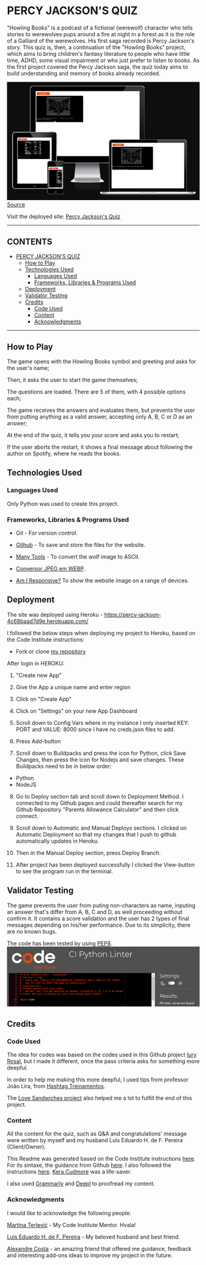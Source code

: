 # PERCY JACKSON'S QUIZ

"Howling Books" is a podcast of a fictional (werewolf) character who tells stories to werewolves pups around a fire at night in a forest as it is the role of a Galliard of the werewolves. His first saga recorded is Percy Jackson's story. This quiz is, then, a continuation of the "Howling Books" project, which aims to bring children's fantasy literature to people who have little time, ADHD, some visual impairment or who just prefer to listen to books. As the first project covered the Percy Jackson saga, the quiz today aims to build understanding and memory of books already recorded.

![General vision of my website in many types of screens](assets/images/quiz%20respons.PNG)
[Source](https://ui.dev/amiresponsive?url=https://percy-jackson-4c68baad7d9e.herokuapp.com/)

Visit the deployed site: [Percy Jackson's Quiz](https://percy-jackson-4c68baad7d9e.herokuapp.com/)

---

## CONTENTS

- [PERCY JACKSON'S QUIZ](#percy-jacksons-quiz)
  - [How to Play](#play)
  - [Technologies Used](#technologies-used)
    - [Languages Used](#languages-used)
    - [Frameworks, Libraries \& Programs Used](#frameworks-libraries--programs-used)
  - [Deployment](#deployment)
  - [Validator Testing](#validator-testing)
  - [Credits](#credits)
    - [Code Used](#code-used)
    - [Content](#content)
    - [Acknowledgments](#acknowledgments)

---

## How to Play

The game opens with the Howling Books symbol and greeting and asks for the user's name;

Then, it asks the user to start the game themselves;

The questions are loaded. There are 5 of them, with 4 possible options each;

The game receives the answers and evaluates them, but prevents the user from putting anything as a valid answer, accepting only A, B, C or D as an answer;

At the end of the quiz, it tells you your score and asks you to restart;

If the user aborts the restart, it shows a final message about following the author on Spotify, where he reads the books. 

## Technologies Used

### Languages Used

Only Python was used to create this project.

### Frameworks, Libraries & Programs Used

- Git - For version control.

- [Github](https://github.com/) - To save and store the files for the website.

- [Many Tools](https://manytools.org/hacker-tools/convert-images-to-ascii-art/go/) - To convert the wolf image to ASCII.

- [Conversor JPEG em WEBP](https://onlineconvertfree.com/pt/convert-format/jpeg-to-webp/).

- [Am I Responsive?](https://ui.dev/amiresponsive) To show the website image on a range of devices.

## Deployment

The site was deployed using Heroku - <https://percy-jackson-4c68baad7d9e.herokuapp.com/>

I followed the below steps when deploying my project to Heroku, based on the Code Institute instructions:

* Fork or clone [my repository](https://github.com/tkml87/project-portfolio-3)

After login in HEROKU:

1. "Create new App"

2. Give the App a unique name and enter region

3. Click on "Create App"

4. Click on "Settings" on your new App Dashboard

5. Scroll down to Config Vars where in my instance I only inserted KEY: PORT and VALUE: 8000 since I have no creds.json files to add.

6. Press Add-button

7. Scroll down to Buildpacks and press the icon for Python, click Save Changes, then press the icon for Nodejs and save changes. These Buildpacks need to be in below order:

- Python 
- NodeJS

8. Go to Deploy section tab and scroll down to Deployment Method. I connected to my Github pages and could thereafter search for my Github Repository "Parents Allowance Calculator" and then click connect.

9. Scroll down to Automatic and Manual Deploys sections. I clicked on Automatic Deployment so that my changes that I push to github automatically updates in Heroku.

10. Then in the Manual Deploy section, press Deploy Branch.

11. After project has been deployed successfully I clicked the View-button to see the program run in the terminal.


## Validator Testing

The game prevents the user from puting non-characters as name, inputing an answer that's differ from A, B, C and D, as well proceeding without confirm it. It contains a score validation and the user has 2 types of final messages depending on his/her performance. Due to its simplicity, there are no known bugs.

The code has been tested by using [PEP8](https://pep8ci.herokuapp.com/).
![PEP8 Validation](assets/images/testing.PNG)


## Credits

### Code Used

The idea for codes was based on the codes used in this Github project [Iury Rosal](https://github.com/iuryrosal/projetos-python/blob/main/level-a/01/quiz.py), but I made it different, once the pass criteria asks for something more deepful.

In order to help me making this more deepful, I used tips from professor João Lira, from [Hashtag Treinamentos](https://www.hashtagtreinamentos.com/).

The [Love Sandwiches project](https://github.com/Code-Institute-Solutions/love-sandwiches-p5-sourcecode/tree/master) also helped me a lot to fulfill the end of this project.

### Content

All the content for the quiz, such as Q&A and congratulations' message were written by myself and my husband Luís Eduardo H. de F. Pereira (Client/Owner).

This Readme was generated based on the Code Institute instructions [here](https://github.com/Code-Institute-Solutions/SampleREADME). For its sintaxe, the guidance from Github [here](https://docs.github.com/pt/get-started/writing-on-github/getting-started-with-writing-and-formatting-on-github/basic-writing-and-formatting-syntax#syntax). I also followed the instructions [here](https://github.com/kera-cudmore/readme-examples/blob/main/README.md). [Kera Cudmore](https://github.com/kera-cudmore) was a life-saver.

I also used [Grammarly](https://app.grammarly.com/) and [Deepl](https://www.deepl.com/translator) to proofread my content.

### Acknowledgments

I would like to acknowledge the following people:

[Martina Terlević](https://www.linkedin.com/in/martinaterlevic/) - My Code Institute Mentor. Hvala!

[Luís Eduardo H. de F. Pereira](https://www.linkedin.com/in/luis-pereira-9b425452/) - My beloved husband and best friend.

[Alexandre Costa](https://www.linkedin.com/in/costa-alex/) - an amazing friend that offered me guidance, feedback and interesting add-ons ideas to improve my project in the future.